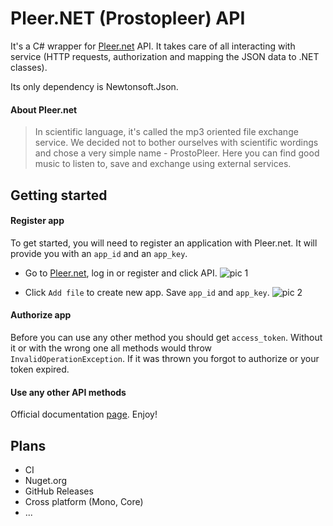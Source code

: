 ﻿# Pleer.NET (Prostopleer) API

It's a C# wrapper for [Pleer.net](http://pleer.net) API. It takes care of all interacting with service (HTTP requests, authorization and mapping the JSON data to .NET classes).

Its only dependency is Newtonsoft.Json.

#### About Pleer.net
>In scientific language, it's called the mp3 oriented file exchange service. We decided not to bother ourselves with scientific wordings and chose a very simple name - ProstoPleer. Here you can find good music to listen to, save and exchange using external services.

## Getting started

#### Register app

To get started, you will need to register an application with Pleer.net. It will provide you with an `app_id` and an `app_key`.

* Go to [Pleer.net](http://pleer.net), log in or register and click API.
![pic 1](https://puu.sh/taVv9/b8f1cdc574.png)

* Click `Add file` to create new app. Save `app_id` and `app_key`.
![pic 2](https://puu.sh/taVxo/910da874db.png)

#### Authorize app
Before you can use any other method you should get `access_token`. Without it or with the wrong one all methods would throw `InvalidOperationException`. If it was thrown you forgot to authorize or your token expired.

#### Use any other API methods
Official documentation [page](http://pleer.net/api). Enjoy!

## Plans
* CI
* Nuget.org
* GitHub Releases
* Cross platform (Mono, Core)
* ...
